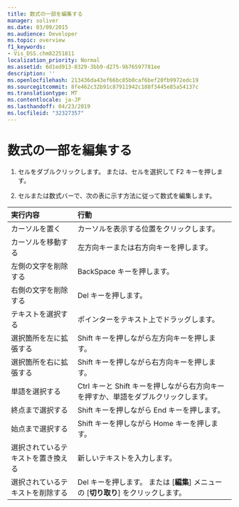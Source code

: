 ```yaml
---
title: 数式の一部を編集する
manager: soliver
ms.date: 03/09/2015
ms.audience: Developer
ms.topic: overview
f1_keywords:
- Vis_DSS.chm82251811
localization_priority: Normal
ms.assetid: 6d1ed913-8329-3bb9-d275-9b76597781ee
description: ''
ms.openlocfilehash: 213436da43ef66bc85b0caf6bef20fb9972edc19
ms.sourcegitcommit: 8fe462c32b91c87911942c188f3445e85a54137c
ms.translationtype: MT
ms.contentlocale: ja-JP
ms.lasthandoff: 04/23/2019
ms.locfileid: "32327357"
---
```

# <a name="edit-a-part-of-a-formula"></a>数式の一部を編集する

1. セルをダブルクリックします。 または、セルを選択して F2 キーを押します。
    
2. セルまたは数式バーで、次の表に示す方法に従って数式を編集します。
    
|**実行内容**|**行動**|
|:-----|:-----|
| カーソルを置く  <br/> | カーソルを表示する位置をクリックします。  <br/> |
| カーソルを移動する  <br/> | 左方向キーまたは右方向キーを押します。  <br/> |
| 左側の文字を削除する  <br/> | BackSpace キーを押します。  <br/> |
| 右側の文字を削除する  <br/> | Del キーを押します。  <br/> |
| テキストを選択する  <br/> | ポインターをテキスト上でドラッグします。  <br/> |
| 選択箇所を左に拡張する  <br/> | Shift キーを押しながら左方向キーを押します。  <br/> |
| 選択箇所を右に拡張する  <br/> | Shift キーを押しながら右方向キーを押します。  <br/> |
| 単語を選択する  <br/> | Ctrl キーと Shift キーを押しながら右方向キーを押すか、単語をダブルクリックします。  <br/> |
| 終点まで選択する  <br/> | Shift キーを押しながら End キーを押します。  <br/> |
| 始点まで選択する  <br/> | Shift キーを押しながら Home キーを押します。  <br/> |
| 選択されているテキストを置き換える  <br/> | 新しいテキストを入力します。  <br/> |
| 選択されているテキストを削除する  <br/> | Del キーを押します。 または [**編集**] メニューの [**切り取り**] をクリックします。  <br/> |
   

